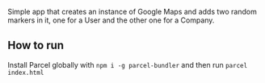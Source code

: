 Simple app that creates an instance of Google Maps and adds two random markers in it, one for a User and the other one for a Company.

## How to run
Install Parcel globally with `npm i -g parcel-bundler` and then run `parcel index.html`
